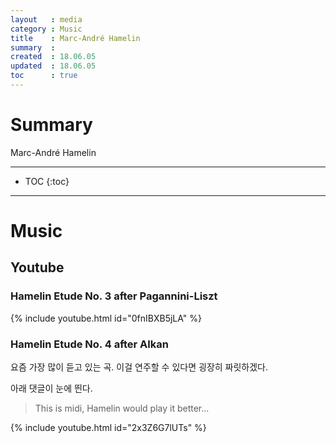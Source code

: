 ```yaml
---
layout   : media
category : Music
title    : Marc-André Hamelin
summary  : 
created  : 18.06.05
updated  : 18.06.05
toc      : true
---
```


# Summary

Marc-André Hamelin

* * *

* TOC
 {:toc}

* * *

# Music

## Youtube

### Hamelin Etude No. 3 after Pagannini-Liszt

{% include youtube.html id="0fnIBXB5jLA" %}

### Hamelin Etude No. 4 after Alkan

요즘 가장 많이 듣고 있는 곡. 이걸 연주할 수 있다면 굉장히 짜릿하겠다.

아래 댓글이 눈에 띈다.

> This is midi, Hamelin would play it better...

{% include youtube.html id="2x3Z6G7lUTs" %}